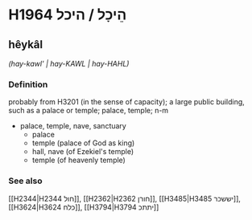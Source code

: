 # H1964 הֵיכָל / היכל

## hêykâl

_(hay-kawl' | hay-KAWL | hay-HAHL)_

### Definition

probably from H3201 (in the sense of capacity); a large public building, such as a palace or temple; palace, temple; n-m

- palace, temple, nave, sanctuary
  - palace
  - temple (palace of God as king)
  - hall, nave (of Ezekiel's temple)
  - temple (of heavenly temple)

### See also

[[H2344|H2344 חול]], [[H2362|H2362 חורן]], [[H3485|H3485 יששכר]], [[H3624|H3624 כלח]], [[H3794|H3794 יתתכ]]
